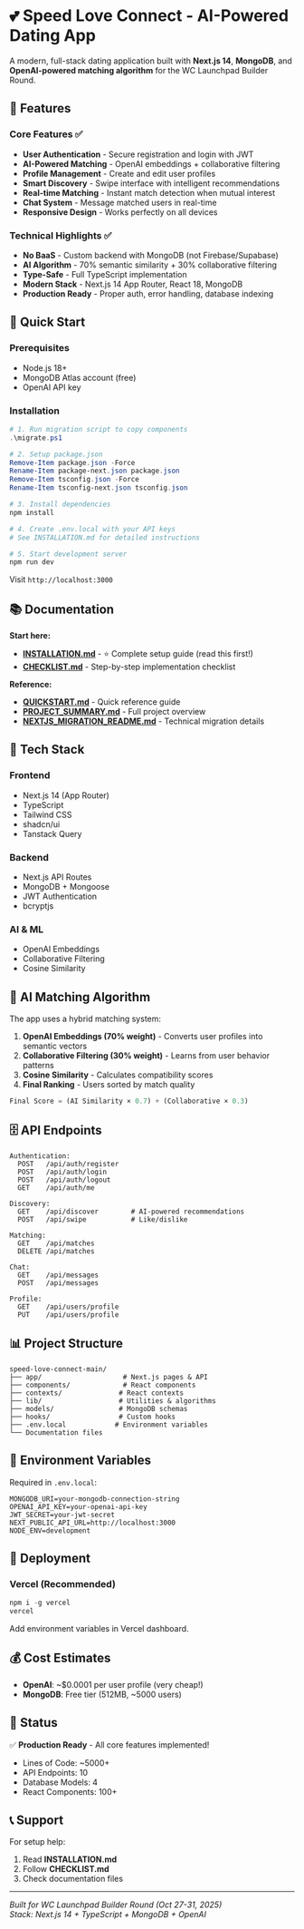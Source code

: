 # 💕 Speed Love Connect - AI-Powered Dating App

A modern, full-stack dating application built with **Next.js 14**, **MongoDB**, and **OpenAI-powered matching algorithm** for the WC Launchpad Builder Round.

## 🌟 Features

### Core Features ✅
- **User Authentication** - Secure registration and login with JWT
- **AI-Powered Matching** - OpenAI embeddings + collaborative filtering
- **Profile Management** - Create and edit user profiles
- **Smart Discovery** - Swipe interface with intelligent recommendations
- **Real-time Matching** - Instant match detection when mutual interest
- **Chat System** - Message matched users in real-time
- **Responsive Design** - Works perfectly on all devices

### Technical Highlights ✅
- **No BaaS** - Custom backend with MongoDB (not Firebase/Supabase)
- **AI Algorithm** - 70% semantic similarity + 30% collaborative filtering
- **Type-Safe** - Full TypeScript implementation
- **Modern Stack** - Next.js 14 App Router, React 18, MongoDB
- **Production Ready** - Proper auth, error handling, database indexing

## 🚀 Quick Start

### Prerequisites
- Node.js 18+
- MongoDB Atlas account (free)
- OpenAI API key

### Installation

```powershell
# 1. Run migration script to copy components
.\migrate.ps1

# 2. Setup package.json
Remove-Item package.json -Force
Rename-Item package-next.json package.json
Remove-Item tsconfig.json -Force
Rename-Item tsconfig-next.json tsconfig.json

# 3. Install dependencies
npm install

# 4. Create .env.local with your API keys
# See INSTALLATION.md for detailed instructions

# 5. Start development server
npm run dev
```

Visit `http://localhost:3000`

## 📚 Documentation

**Start here:**
- **[INSTALLATION.md](./INSTALLATION.md)** - ⭐ Complete setup guide (read this first!)
- **[CHECKLIST.md](./CHECKLIST.md)** - Step-by-step implementation checklist

**Reference:**
- **[QUICKSTART.md](./QUICKSTART.md)** - Quick reference guide
- **[PROJECT_SUMMARY.md](./PROJECT_SUMMARY.md)** - Full project overview
- **[NEXTJS_MIGRATION_README.md](./NEXTJS_MIGRATION_README.md)** - Technical migration details

## 🎯 Tech Stack

### Frontend
- Next.js 14 (App Router)
- TypeScript
- Tailwind CSS
- shadcn/ui
- Tanstack Query

### Backend
- Next.js API Routes
- MongoDB + Mongoose
- JWT Authentication
- bcryptjs

### AI & ML
- OpenAI Embeddings
- Collaborative Filtering
- Cosine Similarity

## 🤖 AI Matching Algorithm

The app uses a hybrid matching system:

1. **OpenAI Embeddings (70% weight)** - Converts user profiles into semantic vectors
2. **Collaborative Filtering (30% weight)** - Learns from user behavior patterns
3. **Cosine Similarity** - Calculates compatibility scores
4. **Final Ranking** - Users sorted by match quality

```typescript
Final Score = (AI Similarity × 0.7) + (Collaborative × 0.3)
```

## 🗄️ API Endpoints

```
Authentication:
  POST   /api/auth/register
  POST   /api/auth/login
  POST   /api/auth/logout
  GET    /api/auth/me

Discovery:
  GET    /api/discover        # AI-powered recommendations
  POST   /api/swipe           # Like/dislike

Matching:
  GET    /api/matches
  DELETE /api/matches

Chat:
  GET    /api/messages
  POST   /api/messages

Profile:
  GET    /api/users/profile
  PUT    /api/users/profile
```

## 📊 Project Structure

```
speed-love-connect-main/
├── app/                    # Next.js pages & API
├── components/             # React components
├── contexts/              # React contexts
├── lib/                   # Utilities & algorithms
├── models/                # MongoDB schemas
├── hooks/                 # Custom hooks
├── .env.local            # Environment variables
└── Documentation files
```

## 🌱 Environment Variables

Required in `.env.local`:

```env
MONGODB_URI=your-mongodb-connection-string
OPENAI_API_KEY=your-openai-api-key
JWT_SECRET=your-jwt-secret
NEXT_PUBLIC_API_URL=http://localhost:3000
NODE_ENV=development
```

## 🚢 Deployment

### Vercel (Recommended)
```powershell
npm i -g vercel
vercel
```

Add environment variables in Vercel dashboard.

## 💰 Cost Estimates

- **OpenAI**: ~$0.0001 per user profile (very cheap!)
- **MongoDB**: Free tier (512MB, ~5000 users)

## 🎉 Status

✅ **Production Ready** - All core features implemented!

- Lines of Code: ~5000+
- API Endpoints: 10
- Database Models: 4
- React Components: 100+

## 📞 Support

For setup help:
1. Read **INSTALLATION.md**
2. Follow **CHECKLIST.md**
3. Check documentation files

---

*Built for WC Launchpad Builder Round (Oct 27-31, 2025)*  
*Stack: Next.js 14 + TypeScript + MongoDB + OpenAI*
